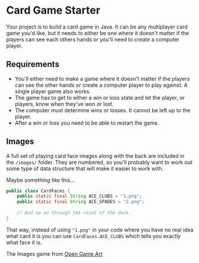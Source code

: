 # Card Game Starter

Your project is to build a card game in Java. It can be any multiplayer card game you'd like, but it needs to either be one where it doesn't matter if the players can see each others hands or you'll need to create a computer player. 



## Requirements

* You'll either need to make a game where it doesn't matter if the players can see the other hands or create a computer player to play against. A single player game also works. 
* The game has to get to either a win or loss state and let the player, or players, know when they've won or lost.
* The computer must determine wins or losses. It cannot be left up to the player. 
* After a win or loss you need to be able to restart the game. 

## Images

A full set of playing card face images along with the back are included in the `/images/` folder. They are numbered, so you'll probably want to work out some type of data structure that will make it easier to work with. 

Maybe something like this...

```java
public class CardFaces {
    public static final String ACE_CLUBS = "1.png";
    public static final String ACE_SPADES = "2.png";
    
    // And so on through the reset of the deck.
}
```

That way, instead of using `"1.png"` in your code where you have no real idea what card it is you can use `CardFaces.ACE_CLUBS` which tells you exactly what face it is. 

The Images game from [Open Game Art](https://opengameart.org/content/playing-cards)

